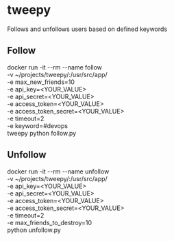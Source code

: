 # tweepy
Follows and unfollows users based on defined keywords

## Follow
docker run -it --rm --name follow \
  -v ~/projects/tweepy/:/usr/src/app/ \
  -e max_new_friends=10 \
  -e api_key=<YOUR_VALUE> \
  -e api_secret=<YOUR_VALUE> \
  -e access_token=<YOUR_VALUE> \
  -e access_token_secret=<YOUR_VALUE> \
  -e timeout=2 \
  -e keyword=#devops \
  tweepy python follow.py

## Unfollow
docker run -it --rm --name unfollow \
  -v ~/projects/tweepy/:/usr/src/app/ \
  -e api_key=<YOUR_VALUE> \
  -e api_secret=<YOUR_VALUE> \
  -e access_token=<YOUR_VALUE> \
  -e access_token_secret=<YOUR_VALUE> \
  -e timeout=2 \
  -e max_friends_to_destroy=10 \
  python unfollow.py
